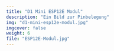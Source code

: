 ```yaml
---
title: "D1 Mini ESP12E Modul"
description: "Ein Bild zur Pinbelegung"
img: "d1-mini-esp12e-modul.jpg"
imgcover: false
weight: 6
file: "ESP12E-Modul.jpg"
---
```


